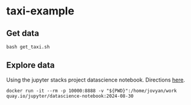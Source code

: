 # taxi-example

## Get data
```
bash get_taxi.sh
```

## Explore data
Using the jupyter stacks project datascience notebook. Directions [here](https://jupyter-docker-stacks.readthedocs.io/en/latest/#example-2).
```
docker run -it --rm -p 10000:8888 -v "${PWD}":/home/jovyan/work quay.io/jupyter/datascience-notebook:2024-08-30
```

